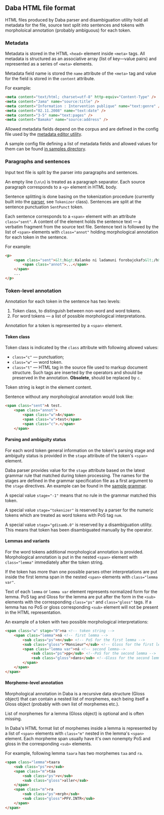 ## Daba HTML file format

HTML files produced by Daba parser and disambiguation utility hold all
metadata for the file, source text split into sentences and tokens
with morpholoical annotation (probably ambiguous) for each token.

### Metadata

Metadata is stored in the HTML `<head>` element inside `<meta>` tags.
All metadata is structured as an associative array (list of
key—value pairs) and represented as a series of `<meta>` elements.

Metadata field name is stored the `name` attribute of the `<meta>` tag
and value for the field is stored in the `content` attribute.

For example:

```HTML
<meta content="text/html; charset=utf-8" http-equiv="Content-Type" />
<meta content="Jama" name="source:title" />
<meta content="Information : Intervention publique" name="text:genre" />
<meta content="02.11.2008" name="text:date" />
<meta content="3-5" name="text:pages" />
<meta content="Bamako" name="source:address" />
```

Allowed metadata fields depend on the corpus and are defined in the
config file used by the [metadata editor utility](../meta.py).

A sample config file defining a list of metadata fields and allowed
values for them can be found [in samples directory](./samples/meta.xml).


### Paragraphs and sentences

Input text file is split by the parser into paragraphs and sentences.

An empty line (`\n\n`) is treated as a paragraph separator. Each
source paragraph corresponds to a `<p>` element in HTML body.

Sentence splitting is done basing on the tokenization procedure
(currently built into the [parser](../mparser.py), see `Tokenizer`
class). Sentences are split at the sentence punctuation `SentPunct`
token.

Each sentence corresponds to a `<span>` element with an attribute
`class="sent"`. A content of the element holds the sentence
text — a verbatim fragment from the source text file. Sentence text is
followed by the list of `<span>` elements with `class="annot"` holding
morphological annotation for each token in the sentence.

For example:

```HTML
<p>
	<span class="sent">&lt;h&gt;Kalanko ni ladamuni forobajɛkafɔ&lt;/h&gt;
		<span class="annot">...</span>
	</span>
	...
</p>
```

### Token-level annotation

Annotation for each token in the sentence has two levels:

1. Token class, to distinguish between non-word and word tokens.
2. For word tokens — a list of possible morphological
   interpretations.

Annotation for a token is represented by a `<span>` element.

#### Token class

Token class is indicated by the `class` attribute with following
allowed values:

* `class="c"` — punctuation;
* `class="w"` — word token.
* `class="t"` — HTML tag in the source file used to markup document
  structure. Such tags are inserted by the operators and should be
  preserved in the annotation. **Obsolete**, should be replaced by `c`.

Token string is kept in the element content.

Sentence without any morphological annotation would look like:

```HTML
<span class="sent">A test.
	<span class="annot">
		<span class="w">A</span>
		<span class="w">test</span>
		<span class="c">.</span>
	</span>
```

#### Parsing and ambiguity status

For each word token general information on the token's parsing stage
and ambiguity status is provided in the `stage` attribute of the
token's `<span>` element.

Daba parser provides value for the `stage` attribute based on the
latest grammar rule that matched during token processing. The names
for the stages are defined in the grammar specification file as a
first argument to the `stage` directives. An example can be found in
the [sample grammar](./sample/bamana.gram.txt).

A special value `stage="-1"` means that no rule in the grammar matched
this token.

A special value `stage="tokenizer"` is reserved by a parser for the
numeric tokens which are treated as word tokens with PoS tag `num`.

A special value `stage="gdisamb.0"` is reserved by a disambiguation
utility. This means that token has been disambiguated manually by the
operator.


#### Lemmas and variants

For the word tokens additional morphological annotation is
provided. Morphological annotation is put in the nested `<span>` element
with `class="lemma"` immediately after the token string.

If the token has more than one possible parses other interpretations
are put inside the first lemma span in the nested `<span>` elements
with `class="lemma var"`.

Text of each `lemma` or `lemma var` element represents normalized form
for the lemma. PoS tag and Gloss for the lemma are put after the form
in the `<sub>` elements with the corresponding `class="ps"` and
`class="gloss"` tags. If a lemma has no PoS or gloss corresponding
`<sub>` element will not be present in the HTML representation.

An example of a token with two possible morphological interpretations:

```HTML
<span class="w" stage="0">na <!-- token string -->
	<span class="lemma">ná <!-- first lemma -->
		<sub class="ps">n</sub> <!-- PoS for the first lemma -->
		<sub class="gloss">"Monsieur"</sub> <!-- Gloss for the first lemma-->
		<span class="lemma var">ná <!-- second lemma-->
			<sub class="ps">pp</sub> <!--PoS for the second lemma -->
			<sub class="gloss">dans</sub> <!--Gloss for the second lemma-->
		</span>
	</span>
</span>
```

#### Morpheme-level annotation

Morphological annotation in Daba is a recursive data structure (Gloss
object) that can contain a nested list of morphemes, each being itself
a Gloss object (probably with own list of morphemes etc.).

List of morphemes for a lemma (Gloss object) is optional and is often
missing.

In Daba's HTML format list of morphemes inside a lemma is represented
by a list of `<span>` elements with `class="m"` nested in the lemma's
`<span>` element. Each morpheme span usually have it's own nonempty
PoS and gloss in the corresponding `<sub>` elements.

For example, following lemma `taara` has two morphemes `taa` and `ra`.

```HTML
<span class="lemma">taara
	<sub class="ps">v</sub>
	<span class="m">táa
		<sub class="ps">v</sub>
		<sub class="gloss">aller</sub>
	</span>
	<span class="m">ra
		<sub class="ps">mrph</sub>
		<sub class="gloss">PFV.INTR</sub>
	</span>
</span>
```



